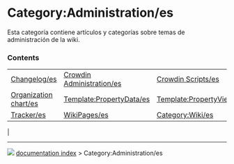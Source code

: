 # Category:Administration/es
Esta categoría contiene artículos y categorías sobre temas de administración de la wiki.

### Contents

|     |     |     |
| --- | --- | --- |
| [Changelog/es](Changelog/es.md) | [Crowdin Administration/es](Crowdin_Administration/es.md) | [Crowdin Scripts/es](Crowdin_Scripts/es.md) |
| [Organization chart/es](Organization_chart/es.md) | [Template:PropertyData/es](Template_PropertyData/es.md) | [Template:PropertyView/es](Template_PropertyView/es.md) |
| [Tracker/es](Tracker/es.md) | [WikiPages/es](WikiPages/es.md) | [Category:Wiki/es](Category_Wiki/es.md) |
|



---
![](images/Right_arrow.png) [documentation index](../README.md) > Category:Administration/es
